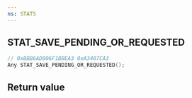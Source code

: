 ```yaml
---
ns: STATS
---
```

## STAT_SAVE_PENDING_OR_REQUESTED

```c
// 0xBBB6AD006F1BBEA3 0xA3407CA3
Any STAT_SAVE_PENDING_OR_REQUESTED();
```


## Return value
